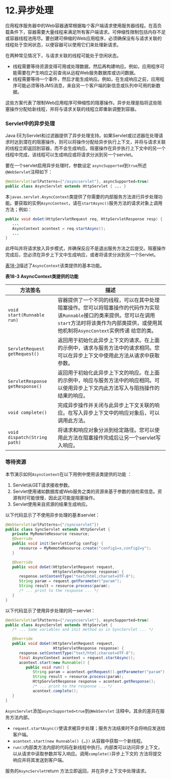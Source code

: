 # 12.异步处理

应用程序服务器中的Web容器通常根据每个客户端请求使用服务器线程。在高负载条件下，容器需要大量线程来满足所有客户端请求。可伸缩性限制包括内存不足或容器线程池用尽。要创建可伸缩的Web应用程序，必须确保没有与请求关联的线程处于空闲状态，以便容器可以使用它们来处理新请求。

在两种常见情况下，与请求关联的线程可能处于空闲状态。

- 线程需要等待资源变得可用或处理数据，然后再构建响应。例如，应用程序可能需要在产生响应之前查询从远程Web服务数据库或访问数据。
- 线程需要等待一个事件，然后才能生成响应。例如，在生成响应之前，应用程序可能必须等待JMS消息，来自另一个客户端的新信息或队列中可用的新数据。

这些方案代表了限制Web应用程序可伸缩性的阻塞操作。异步处理是指将这些阻塞操作分配给新线程，并将与请求关联的线程立即重新调整到容器。



### Servlet中的异步处理

Java EE为Servlet和过滤器提供了异步处理支持。如果Servlet或过滤器在处理请求时达到潜在的阻塞操作，则可以将操作分配给异步执行上下文，并将与请求关联的线程立即返回到容器，而不会生成响应。阻塞操作在异步执行上下文中的另一个线程中完成，该线程可以生成响应或将请求分派到另一个servlet。

要在一个servlet启用异步处理时，参数设定 `asyncSupported`到`true`所述`@WebServlet`注释如下：

```java
@WebServlet(urlPatterns={"/asyncservlet"}, asyncSupported=true)
public class AsyncServlet extends HttpServlet { ... }
```

本`javax.servlet.AsyncContext`类提供了你需要的内部服务方法进行异步处理功能。要获取的实例`AsyncContext`，请在`startAsync()`服务方法的请求对象上调用方法；例如：

```java
public void doGet(HttpServletRequest req, HttpServletResponse resp) {
   ...
   AsyncContext acontext = req.startAsync();
   ...
}
```

此呼叫并将请求放入异步模式，并确保反应不是退出服务方法之后提交。阻塞操作完成后，您必须在异步上下文中生成响应，或者将请求分派到另一个Servlet。

[表18-3](https://javaee.github.io/tutorial/servlets012.html#BEICFIEC)描述了`AsyncContext`该类提供的基本功能。



**表18-3 AsyncContext类提供的功能**

| **方法签名**                    | **描述**                                                     |
| ------------------------------- | ------------------------------------------------------------ |
| `void start(Runnable run)`      | 容器提供了一个不同的线程，可以在其中处理阻塞操作。您可以将阻塞操作的代码作为实现该`Runnable`接口的类来提供。您可以在调用`start`方法时将该类作为内部类提供，或使用其他机制将`AsyncContext`实例传递 给您的类。 |
| `ServletRequest getRequest()`   | 返回用于初始化此异步上下文的请求。在上面的示例中，请求与服务方法中的请求相同。您可以在异步上下文中使用此方法从请求中获取参数。 |
| `ServletResponse getResponse()` | 返回用于初始化此异步上下文的响应。在上面的示例中，响应与服务方法中的响应相同。可以使用异步上下文内此方法写入与阻挡操作的结果的响应。 |
| `void complete()`               | 完成异步操作并关闭与此异步上下文关联的响应。在写入异步上下文中的响应对象后，可以调用此方法。 |
| `void dispatch(String path)`    | 将请求和响应对象分派到给定路径。您可以使用此方法在阻塞操作完成后让另一个servlet写入响应。 |



### 等待资源

本节演示如何`AsyncContext`在以下用例中使用该类提供的功能 ：

1. Servlet从GET请求接收参数。
2. Servlet使用诸如数据库或Web服务之类的资源来基于参数的值检索信息。资源有时可能很慢，因此这可能是阻塞操作。
3. Servlet使用来自资源的结果生成响应。

以下代码显示了不使用异步处理的基本servlet：

```java
@WebServlet(urlPatterns={"/syncservlet"})
public class SyncServlet extends HttpServlet {
   private MyRemoteResource resource;
   @Override
   public void init(ServletConfig config) {
      resource = MyRemoteResource.create("config1=x,config2=y");
   }

   @Override
   public void doGet(HttpServletRequest request,
                     HttpServletResponse response) {
      response.setContentType("text/html;charset=UTF-8");
      String param = request.getParameter("param");
      String result = resource.process(param);
      /* ... print to the response ... */
   }
}
```

以下代码显示了使用异步处理的同一servlet：

```java
@WebServlet(urlPatterns={"/asyncservlet"}, asyncSupported=true)
public class AsyncServlet extends HttpServlet {
   /* ... Same variables and init method as in SyncServlet ... */

   @Override
   public void doGet(HttpServletRequest request,
                     HttpServletResponse response) {
      response.setContentType("text/html;charset=UTF-8");
      final AsyncContext acontext = request.startAsync();
      acontext.start(new Runnable() {
         public void run() {
            String param = acontext.getRequest().getParameter("param");
            String result = resource.process(param);
            HttpServletResponse response = acontext.getResponse();
            /* ... print to the response ... */
            acontext.complete();
   }
}
```

`AsyncServlet`添加`asyncSupported=true`到`@WebServlet` 注释中。其余的差异在服务方法内部。

- `request.startAsync()`使请求被异步处理；服务方法结束时不会将响应发送给客户端。
- `acontext.start(new Runnable() {…})` 从容器中获取一个新线程。
- `run()`内部类方法内部的代码在新线程中执行。内部类可以访问异步上下文，以从请求中读取参数并写入响应。调用`complete()`异步上下文的 方法将提交响应并将其发送到客户端。

服务的`AsyncServlet`return 方法立即返回，并在异步上下文中处理请求。